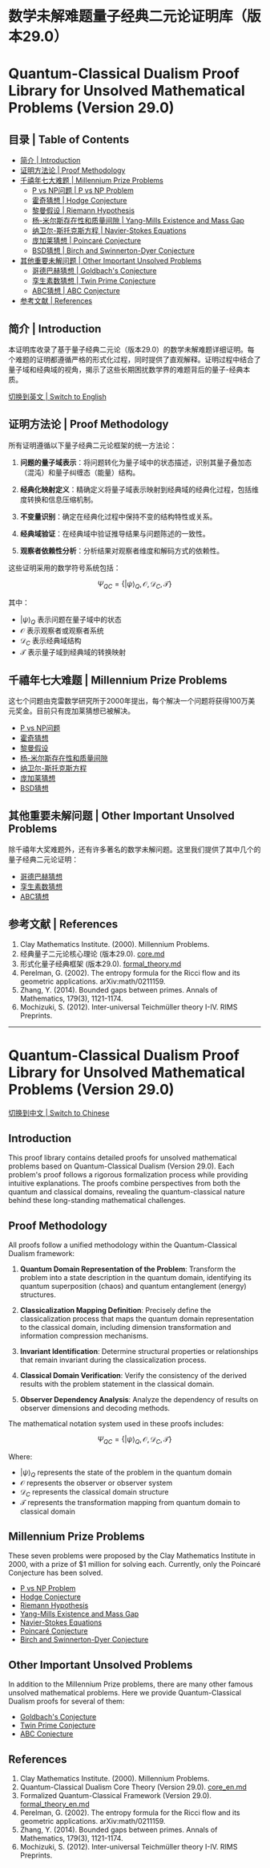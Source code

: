 # 数学未解难题量子经典二元论证明库（版本29.0）
# Quantum-Classical Dualism Proof Library for Unsolved Mathematical Problems (Version 29.0)

## 目录 | Table of Contents
- [简介 | Introduction](#简介--introduction)
- [证明方法论 | Proof Methodology](#证明方法论--proof-methodology)
- [千禧年七大难题 | Millennium Prize Problems](#千禧年七大难题--millennium-prize-problems)
  - [P vs NP问题 | P vs NP Problem](p_vs_np_problem.md)
  - [霍奇猜想 | Hodge Conjecture](hodge_conjecture.md)
  - [黎曼假设 | Riemann Hypothesis](riemann_hypothesis.md)
  - [杨-米尔斯存在性和质量间隙 | Yang-Mills Existence and Mass Gap](yang_mills_existence.md)
  - [纳卫尔-斯托克斯方程 | Navier-Stokes Equations](navier_stokes_equations.md)
  - [庞加莱猜想 | Poincaré Conjecture](poincare_conjecture.md)
  - [BSD猜想 | Birch and Swinnerton-Dyer Conjecture](birch_swinnerton_dyer_conjecture.md)
- [其他重要未解问题 | Other Important Unsolved Problems](#其他重要未解问题--other-important-unsolved-problems)
  - [哥德巴赫猜想 | Goldbach's Conjecture](goldbach_conjecture.md)
  - [孪生素数猜想 | Twin Prime Conjecture](twin_prime_conjecture.md)
  - [ABC猜想 | ABC Conjecture](abc_conjecture.md)
- [参考文献 | References](#参考文献--references)

## 简介 | Introduction

本证明库收录了基于量子经典二元论（版本29.0）的数学未解难题详细证明。每个难题的证明都遵循严格的形式化过程，同时提供了直观解释。证明过程中结合了量子域和经典域的视角，揭示了这些长期困扰数学界的难题背后的量子-经典本质。

[切换到英文 | Switch to English](#quantum-classical-dualism-proof-library-for-unsolved-mathematical-problems-version-290)

## 证明方法论 | Proof Methodology

所有证明遵循以下量子经典二元论框架的统一方法论：

1. **问题的量子域表示**：将问题转化为量子域中的状态描述，识别其量子叠加态（混沌）和量子纠缠态（能量）结构。

2. **经典化映射定义**：精确定义将量子域表示映射到经典域的经典化过程，包括维度转换和信息压缩机制。

3. **不变量识别**：确定在经典化过程中保持不变的结构特性或关系。

4. **经典域验证**：在经典域中验证推导结果与问题陈述的一致性。

5. **观察者依赖性分析**：分析结果对观察者维度和解码方式的依赖性。

这些证明采用的数学符号系统包括：

$$
\Psi_{QC} = \{|\psi\rangle_Q, \mathcal{O}, \mathcal{D}_C, \mathcal{T}\}
$$

其中：
- $|\psi\rangle_Q$ 表示问题在量子域中的状态
- $\mathcal{O}$ 表示观察者或观察者系统
- $\mathcal{D}_C$ 表示经典域结构
- $\mathcal{T}$ 表示量子域到经典域的转换映射

## 千禧年七大难题 | Millennium Prize Problems

这七个问题由克雷数学研究所于2000年提出，每个解决一个问题将获得100万美元奖金。目前只有庞加莱猜想已被解决。

- [P vs NP问题](p_vs_np_problem.md)
- [霍奇猜想](hodge_conjecture.md)
- [黎曼假设](riemann_hypothesis.md)
- [杨-米尔斯存在性和质量间隙](yang_mills_existence.md)
- [纳卫尔-斯托克斯方程](navier_stokes_equations.md)
- [庞加莱猜想](poincare_conjecture.md)
- [BSD猜想](birch_swinnerton_dyer_conjecture.md)

## 其他重要未解问题 | Other Important Unsolved Problems

除千禧年大奖难题外，还有许多著名的数学未解问题。这里我们提供了其中几个的量子经典二元论证明：

- [哥德巴赫猜想](goldbach_conjecture.md)
- [孪生素数猜想](twin_prime_conjecture.md)
- [ABC猜想](abc_conjecture.md)

## 参考文献 | References

1. Clay Mathematics Institute. (2000). Millennium Problems.
2. 经典量子二元论核心理论 (版本29.0). [core.md](../../core.md)
3. 形式化量子经典框架 (版本29.0). [formal_theory.md](../../formal_theory.md)
4. Perelman, G. (2002). The entropy formula for the Ricci flow and its geometric applications. arXiv:math/0211159.
5. Zhang, Y. (2014). Bounded gaps between primes. Annals of Mathematics, 179(3), 1121-1174.
6. Mochizuki, S. (2012). Inter-universal Teichmüller theory I-IV. RIMS Preprints.

---

# Quantum-Classical Dualism Proof Library for Unsolved Mathematical Problems (Version 29.0)

[切换到中文 | Switch to Chinese](#数学未解难题量子经典二元论证明库版本290)

## Introduction

This proof library contains detailed proofs for unsolved mathematical problems based on Quantum-Classical Dualism (Version 29.0). Each problem's proof follows a rigorous formalization process while providing intuitive explanations. The proofs combine perspectives from both the quantum and classical domains, revealing the quantum-classical nature behind these long-standing mathematical challenges.

## Proof Methodology

All proofs follow a unified methodology within the Quantum-Classical Dualism framework:

1. **Quantum Domain Representation of the Problem**: Transform the problem into a state description in the quantum domain, identifying its quantum superposition (chaos) and quantum entanglement (energy) structures.

2. **Classicalization Mapping Definition**: Precisely define the classicalization process that maps the quantum domain representation to the classical domain, including dimension transformation and information compression mechanisms.

3. **Invariant Identification**: Determine structural properties or relationships that remain invariant during the classicalization process.

4. **Classical Domain Verification**: Verify the consistency of the derived results with the problem statement in the classical domain.

5. **Observer Dependency Analysis**: Analyze the dependency of results on observer dimensions and decoding methods.

The mathematical notation system used in these proofs includes:

$$
\Psi_{QC} = \{|\psi\rangle_Q, \mathcal{O}, \mathcal{D}_C, \mathcal{T}\}
$$

Where:
- $|\psi\rangle_Q$ represents the state of the problem in the quantum domain
- $\mathcal{O}$ represents the observer or observer system
- $\mathcal{D}_C$ represents the classical domain structure
- $\mathcal{T}$ represents the transformation mapping from quantum domain to classical domain

## Millennium Prize Problems

These seven problems were proposed by the Clay Mathematics Institute in 2000, with a prize of $1 million for solving each. Currently, only the Poincaré Conjecture has been solved.

- [P vs NP Problem](p_vs_np_problem.md)
- [Hodge Conjecture](hodge_conjecture.md)
- [Riemann Hypothesis](riemann_hypothesis.md)
- [Yang-Mills Existence and Mass Gap](yang_mills_existence.md)
- [Navier-Stokes Equations](navier_stokes_equations.md)
- [Poincaré Conjecture](poincare_conjecture.md)
- [Birch and Swinnerton-Dyer Conjecture](birch_swinnerton_dyer_conjecture.md)

## Other Important Unsolved Problems

In addition to the Millennium Prize problems, there are many other famous unsolved mathematical problems. Here we provide Quantum-Classical Dualism proofs for several of them:

- [Goldbach's Conjecture](goldbach_conjecture.md)
- [Twin Prime Conjecture](twin_prime_conjecture.md)
- [ABC Conjecture](abc_conjecture.md)

## References

1. Clay Mathematics Institute. (2000). Millennium Problems.
2. Quantum-Classical Dualism Core Theory (Version 29.0). [core_en.md](../../core_en.md)
3. Formalized Quantum-Classical Framework (Version 29.0). [formal_theory_en.md](../../formal_theory_en.md)
4. Perelman, G. (2002). The entropy formula for the Ricci flow and its geometric applications. arXiv:math/0211159.
5. Zhang, Y. (2014). Bounded gaps between primes. Annals of Mathematics, 179(3), 1121-1174.
6. Mochizuki, S. (2012). Inter-universal Teichmüller theory I-IV. RIMS Preprints. 